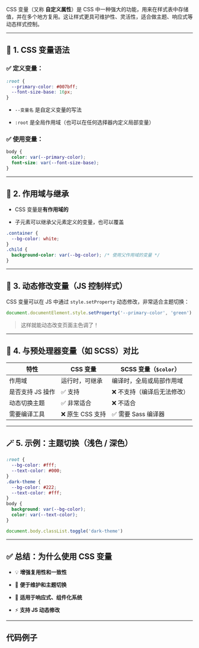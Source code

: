CSS 变量（又称 **自定义属性**）是 CSS 中一种强大的功能，用来在样式表中存储值，并在多个地方复用。这让样式更具可维护性、灵活性，适合做主题、响应式等动态样式控制。

---

## 🔧 1. CSS 变量语法

### ✅ 定义变量：

```css
:root {
  --primary-color: #007bff;
  --font-size-base: 16px;
}
```

- `--变量名` 是自定义变量的写法

- `:root` 是全局作用域（也可以在任何选择器内定义局部变量）

### ✅ 使用变量：

```css
body {
  color: var(--primary-color);
  font-size: var(--font-size-base);
}
```

---

## 🧠 2. 作用域与继承

- CSS 变量是**有作用域的**

- 子元素可以继承父元素定义的变量，也可以覆盖

```css
.container {
  --bg-color: white;
}
.child {
  background-color: var(--bg-color); /* 使用父作用域的变量 */
}
```

---

## 🎯 3. 动态修改变量（JS 控制样式）

CSS 变量可以在 JS 中通过 `style.setProperty` 动态修改，非常适合主题切换：

```js
document.documentElement.style.setProperty('--primary-color', 'green')
```

> 这样就能动态改变页面主色调了！

---

## 🧩 4. 与预处理器变量（如 SCSS）对比

| 特性         | CSS 变量      | SCSS 变量（`$color`） |
| ---------- | ----------- | ----------------- |
| 作用域        | 运行时，可继承     | 编译时，全局或局部作用域      |
| 是否支持 JS 操作 | ✅ 支持        | ❌ 不支持（编译后无法修改）    |
| 动态切换主题     | ✅ 非常适合      | ❌ 不适合             |
| 需要编译工具     | ❌ 原生 CSS 支持 | ✅ 需要 Sass 编译器     |

---

## 🪄 5. 示例：主题切换（浅色 / 深色）

```css
:root {
  --bg-color: #fff;
  --text-color: #000;
}
.dark-theme {
  --bg-color: #222;
  --text-color: #fff;
}
body {
  background: var(--bg-color);
  color: var(--text-color);
}
```

```js
document.body.classList.toggle('dark-theme')
```

---

## ✅ 总结：为什么使用 CSS 变量

- 💡 **增强复用性和一致性**

- 🎯 **便于维护和主题切换**

- 🧩 **适用于响应式、组件化系统**

- ⚡ **支持 JS 动态修改**

---

## 代码例子



```css

```
